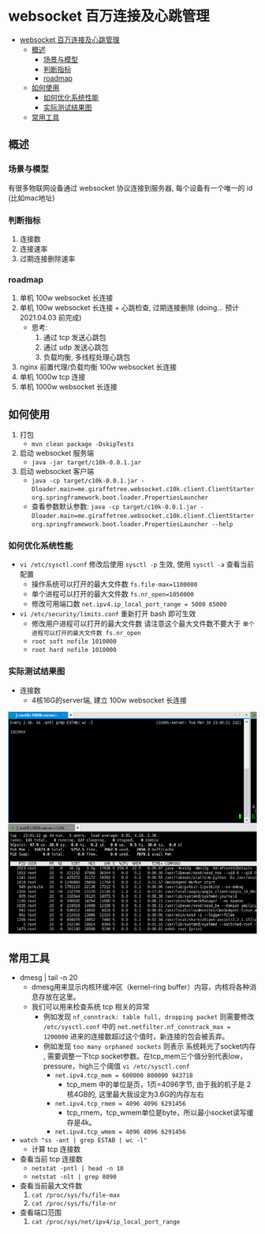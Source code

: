 # websocket 百万连接及心跳管理

* [websocket 百万连接及心跳管理](#websocket-百万连接及心跳管理)
  * [概述](#概述)
    * [场景与模型](#场景与模型)
    * [判断指标](#判断指标)
    * [roadmap](#roadmap)
  * [如何使用](#如何使用)
    * [如何优化系统性能](#如何优化系统性能)
    * [实际测试结果图](#实际测试结果图)
  * [常用工具](#常用工具)

## 概述

### 场景与模型

有很多物联网设备通过 websocket 协议连接到服务器, 每个设备有一个唯一的 id (比如mac地址)

### 判断指标

1. 连接数 
2. 连接速率  
3. 过期连接删除速率

### roadmap

1. 单机 100w websocket 长连接
2. 单机 100w websocket 长连接 + 心跳检查, 过期连接删除 (doing... 预计 2021.04.03 前完成) 
    - 思考: 
        1. 通过 tcp 发送心跳包
        2. 通过 udp 发送心跳包
        3. 负载均衡, 多线程处理心跳包 
3. nginx 前置代理/负载均衡 100w websocket 长连接
4. 单机 1000w tcp 连接
5. 单机 1000w websocket 长连接

## 如何使用

1. 打包
    - `mvn clean package -DskipTests`
2. 启动 websocket 服务端
    - `java -jar target/c10k-0.0.1.jar`
3. 启动 websocket 客户端
    - `java -cp target/c10k-0.0.1.jar -Dloader.main=me.giraffetree.websocket.c10k.client.ClientStarter org.springframework.boot.loader.PropertiesLauncher` 
    - 查看参数默认参数: `java -cp target/c10k-0.0.1.jar -Dloader.main=me.giraffetree.websocket.c10k.client.ClientStarter org.springframework.boot.loader.PropertiesLauncher --help` 

### 如何优化系统性能

- `vi /etc/sysctl.conf`  修改后使用  `sysctl -p` 生效, 使用 `sysctl -a` 查看当前配置
    - 操作系统可以打开的最大文件数 `fs.file-max=1100000`
    - 单个进程可以打开的最大文件数 `fs.nr_open=1050000`
    - 修改可用端口数 `net.ipv4.ip_local_port_range = 5000 65000`
- `vi /etc/security/limits.conf` 重新打开 bash 即可生效
    - 修改用户进程可以打开的最大文件数 请注意这个最大文件数不要大于 `单个进程可以打开的最大文件数 fs.nr_open`
    - `root soft nofile 1010000`
    - `root hard nofile 1010000`

### 实际测试结果图

- 连接数 
    - 4核16G的server端, 建立 100w websocket 长连接

![](./docs/img/websocket-c1000k.jpg)


## 常用工具

- dmesg | tail -n 20
    - dmesg用来显示内核环缓冲区（kernel-ring buffer）内容，内核将各种消息存放在这里。
    - 我们可以用来检查系统 tcp 相关的异常
        - 例如发现 `nf_conntrack: table full, dropping packet` 则需要修改 `/etc/sysctl.conf` 中的 `net.netfilter.nf_conntrack_max = 1200000` 进来的连接数超过这个值时，新连接的包会被丢弃。
        - 例如发现 `too many orphaned sockets` 则表示 系统耗光了socket内存 , 需要调整一下tcp socket参数。在tcp_mem三个值分别代表low，pressure，high三个阈值 `vi /etc/sysctl.conf`
            - `net.ipv4.tcp_mem = 600000 800000 943718`  
                - tcp_mem 中的单位是页，1页=4096字节, 由于我的机子是 2核4GB的, 这里最大我设定为3.6G的内存左右
            - `net.ipv4.tcp_rmem = 4096 4096 6291456` 
                - tcp_rmem，tcp_wmem单位是byte，所以最小socket读写缓存是4k。
            - `net.ipv4.tcp_wmem = 4096 4096 6291456`
- `watch "ss -ant | grep ESTAB | wc -l"`
    - 计算 tcp 连接数
- 查看当前 tcp 连接数
    - `netstat -pntl | head -n 10`
    - `netstat -nlt | grep 8090`
-  查看当前最大文件数
    1. `cat /proc/sys/fs/file-max`
    2. `cat /proc/sys/fs/file-nr`
-  查看端口范围
    1. `cat /proc/sys/net/ipv4/ip_local_port_range`






